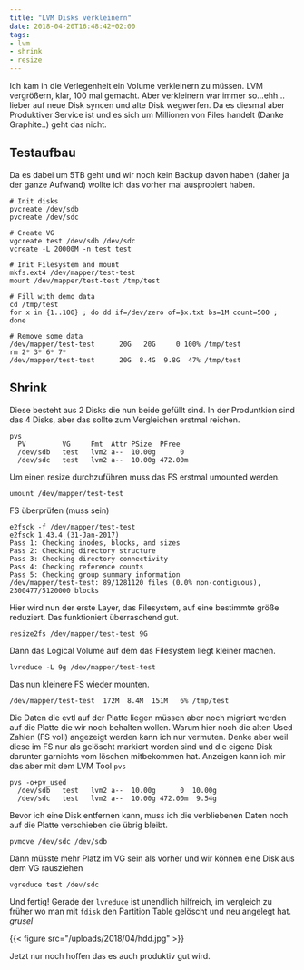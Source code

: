 ```yaml
---
title: "LVM Disks verkleinern"
date: 2018-04-20T16:48:42+02:00
tags:
- lvm
- shrink
- resize
---
```


Ich kam in die Verlegenheit ein Volume verkleinern zu müssen. LVM vergrößern,
klar, 100 mal gemacht. Aber verkleinern war immer so...ehh... lieber auf neue
Disk syncen und alte Disk wegwerfen. Da es diesmal aber Produktiver Service
ist und es sich um Millionen von Files handelt (Danke Graphite..) geht das
nicht.


## Testaufbau

Da es dabei um 5TB geht und wir noch kein Backup davon haben (daher ja der
ganze Aufwand) wollte ich das vorher mal ausprobiert haben.

```
# Init disks
pvcreate /dev/sdb
pvcreate /dev/sdc

# Create VG
vgcreate test /dev/sdb /dev/sdc
vcreate -L 20000M -n test test

# Init Filesystem and mount
mkfs.ext4 /dev/mapper/test-test
mount /dev/mapper/test-test /tmp/test

# Fill with demo data
cd /tmp/test
for x in {1..100} ; do dd if=/dev/zero of=$x.txt bs=1M count=500 ; done

# Remove some data
/dev/mapper/test-test      20G   20G     0 100% /tmp/test
rm 2* 3* 6* 7*
/dev/mapper/test-test      20G  8.4G  9.8G  47% /tmp/test
```

## Shrink

Diese besteht aus 2 Disks die nun beide gefüllt sind. In der Produntkion sind
das 4 Disks, aber das sollte zum Vergleichen erstmal reichen.

```
pvs
  PV         VG     Fmt  Attr PSize  PFree
  /dev/sdb   test   lvm2 a--  10.00g      0
  /dev/sdc   test   lvm2 a--  10.00g 472.00m
```

Um einen resize durchzuführen muss das FS erstmal umounted werden.

```
umount /dev/mapper/test-test
```

FS überprüfen (muss sein)

```
e2fsck -f /dev/mapper/test-test
e2fsck 1.43.4 (31-Jan-2017)
Pass 1: Checking inodes, blocks, and sizes
Pass 2: Checking directory structure
Pass 3: Checking directory connectivity
Pass 4: Checking reference counts
Pass 5: Checking group summary information
/dev/mapper/test-test: 89/1281120 files (0.0% non-contiguous), 2300477/5120000 blocks
```

Hier wird nun der erste Layer, das Filesystem, auf eine bestimmte größe
reduziert. Das funktioniert überraschend gut.

```
resize2fs /dev/mapper/test-test 9G
```

Dann das Logical Volume auf dem das Filesystem liegt kleiner machen.

```
lvreduce -L 9g /dev/mapper/test-test
```

Das nun kleinere FS wieder mounten.

```
/dev/mapper/test-test  172M  8.4M  151M   6% /tmp/test
```

Die Daten die evtl auf der Platte liegen müssen aber noch migriert werden auf
die Platte die wir noch behalten wollen. Warum hier noch die alten Used Zahlen
(FS voll) angezeigt werden kann ich nur vermuten. Denke aber weil diese im FS
nur als gelöscht markiert worden sind und die eigene Disk darunter garnichts
vom löschen mitbekommen hat. Anzeigen kann ich mir das aber mit dem LVM Tool
`pvs`

```
pvs -o+pv_used
  /dev/sdb   test   lvm2 a--  10.00g      0  10.00g
  /dev/sdc   test   lvm2 a--  10.00g 472.00m  9.54g

```

Bevor ich eine Disk entfernen kann, muss ich die verbliebenen Daten noch auf
die Platte verschieben die übrig bleibt.

```
pvmove /dev/sdc /dev/sdb
```

Dann müsste mehr Platz im VG sein als vorher  und wir können eine Disk aus dem
VG rausziehen

```
vgreduce test /dev/sdc
```

Und fertig! Gerade der `lvreduce` ist unendlich hilfreich, im vergleich zu
früher wo man mit `fdisk` den Partition Table gelöscht und neu angelegt hat.
*grusel*

{{< figure src="/uploads/2018/04/hdd.jpg" >}}

Jetzt nur noch hoffen das es auch produktiv gut wird.
